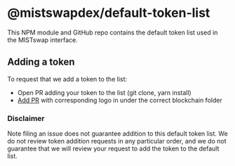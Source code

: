 # @mistswapdex/default-token-list

This NPM module and GitHub repo contains the default token list used in the MISTswap interface.

## Adding a token

To request that we add a token to the list:
  + Open PR adding your token to the list (git clone, yarn install)
  + [Add PR](https://github.com/mistswapdex/assets) with corresponding logo in under the correct blockchain folder

### Disclaimer

Note filing an issue does not guarantee addition to this default token list.
We do not review token addition requests in any particular order, and we do not
guarantee that we will review your request to add the token to the default list.
